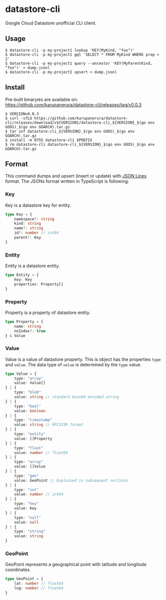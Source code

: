 # datastore-cli

Google Cloud Datastore unofficial CLI client.

## Usage

```prompt
$ datastore-cli -p my-project1 lookup 'KEY(MyKind, "foo")'
$ datastore-cli -p my-project1 gql 'SELECT * FROM MyKind WHERE prop > 2'
$ datastore-cli -p my-project1 query --ancestor 'KEY(MyParentKind, "foo")' > dump.jsonl
$ datastore-cli -p my-project2 upsert < dump.jsonl
```

## Install

Pre-built binaryies are available on: https://github.com/karupanerura/datastore-cli/releases/tag/v0.0.3

```prompt
$ VERSION=0.0.3
$ curl -sfLO https://github.com/karupanerura/datastore-cli/releases/download/v${VERSION}/datastore-cli_${VERSION}_$(go env GOOS)_$(go env GOARCH).tar.gz
$ tar zxf datastore-cli_${VERSION}_$(go env GOOS)_$(go env GOARCH).tar.gz
$ install -m 0755 datastore-cli $PREFIX
$ rm datastore-cli datastore-cli_${VERSION}_$(go env GOOS)_$(go env GOARCH).tar.gz
```

## Format

This command dumps and upsert (insert or update) with [JSON Lines](https://jsonlines.org/) format.
The JSONs format written in TypeScript is following:

### Key

Key is a datastore key for entity.

```typescript
type Key = {
    namespace?: string
    kind: string
    name?: string
    id?: number // int64
    parent?: Key
}
```

### Entity

Entity is a datastore entity.

```typescript
type Entity = {
    key: Key
    properties: Property[]
}
```

### Property

Property is a property of datastore entity.

```typescript
type Property = {
    name: string
    noIndex?: true
} & Value
```

### Value

Value is a value of datastore property.
This is object has the properties `type` and `value`.
The data type of `value` is determined by the `type` value.

```typescript
type Value = {
    type: "array"
    value: Value[]
} | {
    type: "blob"
    value: string // standard base64-encoded string
} | {
    type: "bool"
    value: boolean
} | {
    type: "timestamp"
    value: string // RFC3339 format
} | {
    type: "entity"
    value: []Property
} | {
    type: "float"
    value: number // float64
} | {
    type: "array"
    value: []Value
} | {
    type: "geo"
    value: GeoPoint // Explained in subsequent sections
} | {
    type: "int"
    value: number // int64
} | {
    type: "key"
    value: Key
} | {
    type: "null"
    value: null
} | {
    type: "string"
    value: string
}
```

### GeoPoint

GeoPoint represents a geographical point with latitude and longitude coordinates.

```typescript
type GeoPoint = {
    lat: number // float64
    lng: number // float64
}
```

